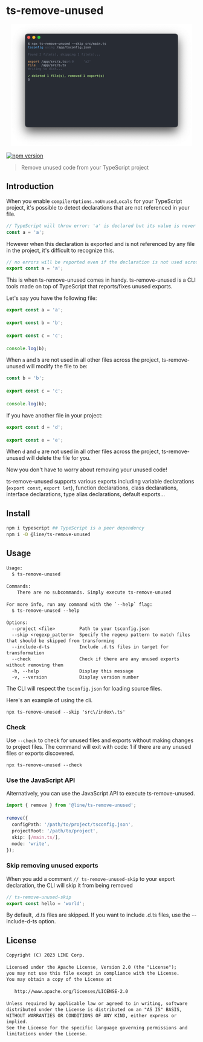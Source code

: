# ts-remove-unused

<div align="center">
  <img width="480" src="./media/screenshot.png" />
</div>

[![npm version](https://badge.fury.io/js/@line%2Fts-remove-unused.svg)](https://badge.fury.io/js/@line%2Fts-remove-unused)

> Remove unused code from your TypeScript project

## Introduction

When you enable `compilerOptions.noUnusedLocals` for your TypeScript project, it's possible to detect declarations that are not referenced in your file.

```typescript
// TypeScript will throw error: 'a' is declared but its value is never read.
const a = 'a';
```

However when this declaration is exported and is not referenced by any file in the project, it's difficult to recognize this.

```typescript
// no errors will be reported even if the declaration is not used across the entire project.
export const a = 'a';
```

This is when ts-remove-unused comes in handy. ts-remove-unused is a CLI tools made on top of TypeScript that reports/fixes unused exports.

Let's say you have the following file:

```typescript
export const a = 'a';

export const b = 'b';

export const c = 'c';

console.log(b);
```

When `a` and `b` are not used in all other files across the project, ts-remove-unused will modify the file to be:

```typescript
const b = 'b';

export const c = 'c';

console.log(b);
```

If you have another file in your project:

```typescript
export const d = 'd';

export const e = 'e';
```

When `d` and `e` are not used in all other files across the project, ts-remove-unused will delete the file for you.

Now you don't have to worry about removing your unused code!

ts-remove-unused supports various exports including variable declarations (`export const`, `export let`), function declarations, class declarations, interface declarations, type alias declarations, default exports...

## Install

```bash
npm i typescript ## TypeScript is a peer dependency
npm i -D @line/ts-remove-unused
```

## Usage

```
Usage:
  $ ts-remove-unused 

Commands:
    There are no subcommands. Simply execute ts-remove-unused

For more info, run any command with the `--help` flag:
  $ ts-remove-unused --help

Options:
  --project <file>         Path to your tsconfig.json 
  --skip <regexp_pattern>  Specify the regexp pattern to match files that should be skipped from transforming 
  --include-d-ts           Include .d.ts files in target for transformation 
  --check                  Check if there are any unused exports without removing them 
  -h, --help               Display this message 
  -v, --version            Display version number 
```

The CLI will respect the `tsconfig.json` for loading source files.

Here's an example of using the cli.

```
npx ts-remove-unused --skip 'src\/index\.ts'
```

### Check

Use `--check` to check for unused files and exports without making changes to project files. The command will exit with
code: 1 if there are any unused files or exports discovered.

```
npx ts-remove-unused --check
```

### Use the JavaScript API

Alternatively, you can use the JavaScript API to execute ts-remove-unused.

```typescript
import { remove } from '@line/ts-remove-unused';

remove({
  configPath: '/path/to/project/tsconfig.json',
  projectRoot: '/path/to/project',
  skip: [/main.ts/],
  mode: 'write',
});
```

### Skip removing unused exports

When you add a comment `// ts-remove-unused-skip` to your export declaration, the CLI will skip it from being removed

```ts
// ts-remove-unused-skip
export const hello = 'world';
```

By default, .d.ts files are skipped. If you want to include .d.ts files, use the --include-d-ts option.

## License

```
Copyright (C) 2023 LINE Corp.

Licensed under the Apache License, Version 2.0 (the "License");
you may not use this file except in compliance with the License.
You may obtain a copy of the License at

   http://www.apache.org/licenses/LICENSE-2.0

Unless required by applicable law or agreed to in writing, software
distributed under the License is distributed on an "AS IS" BASIS,
WITHOUT WARRANTIES OR CONDITIONS OF ANY KIND, either express or implied.
See the License for the specific language governing permissions and
limitations under the License.
```
